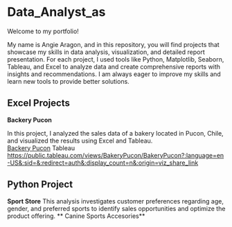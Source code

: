 # Data_Analyst_as
Welcome to my portfolio!

My name is Angie Aragon, and in this repository, you will find projects that showcase my skills in data analysis, visualization, and detailed report presentation. For each project, I used tools like Python, Matplotlib, Seaborn, Tableau, and Excel to analyze data and create comprehensive reports with insights and recommendations. I am always eager to improve my skills and learn new tools to provide better solutions.


## Excel Projects
**Backery Pucon**

In this project, I analyzed the sales data of a bakery located in Pucon, Chile, and visualized the results using Excel and Tableau.  
[Backery Pucon](./Excel/Backery%20Pucon)
Tableau
https://public.tableau.com/views/BakeryPucon/BakeryPucon?:language=en-US&:sid=&:redirect=auth&:display_count=n&:origin=viz_share_link

## Python Project
**Sport Store**
This analysis investigates customer preferences regarding age, gender, and preferred sports to identify sales opportunities and optimize the product offering.
** Canine Sports Accesories**
